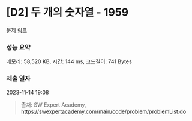# [D2] 두 개의 숫자열 - 1959 

[문제 링크](https://swexpertacademy.com/main/code/problem/problemDetail.do?contestProbId=AV5PpoFaAS4DFAUq) 

### 성능 요약

메모리: 58,520 KB, 시간: 144 ms, 코드길이: 741 Bytes

### 제출 일자

2023-11-14 19:08



> 출처: SW Expert Academy, https://swexpertacademy.com/main/code/problem/problemList.do